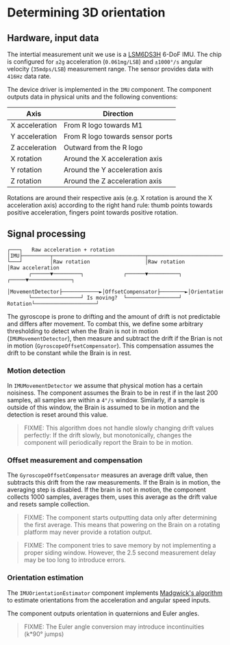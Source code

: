 Determining 3D orientation
==========================

Hardware, input data
--------------------

The intertial measurement unit we use is a [LSM6DS3H](../assets/LSM6DS3H.pdf) 6-DoF IMU. The chip
is configured for `±2g` acceleration (`0.061mg/LSB`) and `±1000°/s` angular velocity (`35mdps/LSB`)
measurement range. The sensor provides data with `416Hz` data rate.

The device driver is implemented in the `IMU` component. The component outputs data in physical
units and the following conventions:

| Axis           | Direction                        |
| -------------- | -------------------------------- |
| X acceleration | From R logo towards M1           |
| Y acceleration | From R logo towards sensor ports |
| Z acceleration | Outward from the R logo          |
| X rotation     | Around the X acceleration axis   |
| Y rotation     | Around the Y acceleration axis   |
| Z rotation     | Around the Z acceleration axis   |

Rotations are around their respective axis (e.g. X rotation is around the X acceleration axis)
according to the right hand rule: thumb points towards positive acceleration, fingers point
towards positive rotation.

Signal processing
-----------------

```
┌───┐   Raw acceleration + rotation
│IMU├─────────┬──────────────────────────────┬──────────────────────────┐
└───┘         │Raw rotation                  │Raw rotation              │Raw acceleration
       ┌──────▼─────────┐             ┌──────▼──────────┐         ┌─────▼──────────────┐
       │MovementDetector├────────────►│OffsetCompensator├────────►│OrientationEstimator│
       └────────────────┘ Is moving?  └─────────────────┘ Rotation└────────────────────┘
```

The gyroscope is prone to drifting and the amount of drift is not predictable and differs after
movement. To combat this, we define some arbitrary thresholding to detect when the Brain is not in
motion (`IMUMovementDetector`), then measure and subtract the drift if the Brian is not in motion
(`GyroscopeOffsetCompensator`). This compensation assumes the drift to be constant while the Brain
is in rest.

### Motion detection

In `IMUMovementDetector` we assume that physical motion has a certain noisiness. The component
assumes the Brain to be in rest if in the last 200 samples, all samples are within a `4°/s` window.
Similarly, if a sample is outside of this window, the Brain is assumed to be in motion and the
detection is reset around this value.

> FIXME: This algorithm does not handle slowly changing drift values perfectly:
> If the drift slowly, but monotonically, changes the component will periodically report the Brain
> to be in motion.

### Offset measurement and compensation

The `GyroscopeOffsetCompensator` measures an average drift value, then subtracts this drift from
the raw measurements. If the Brain is in motion, the averaging step is disabled. If the brain is
not in motion, the component collects 1000 samples, averages them, uses this average as the
drift value and resets sample collection.

> FIXME: The component starts outputting data only after determining the first average. This means that
> powering on the Brain on a rotating platform may never provide a rotation output.

> FIXME: The component tries to save memory by not implementing a proper siding window. However, the 2.5
> second measurement delay may be too long to introduce errors.

### Orientation estimation

The `IMUOrientationEstimator` component implements [Madgwick's algorithm](https://ahrs.readthedocs.io/en/latest/filters/madgwick.html#orientation-from-imu) to estimate orientations from the acceleration and angular speed
inputs.

The component outputs orientation in quaternions and Euler angles.

> FIXME: The Euler angle conversion may introduce incontinuities (k*90° jumps)